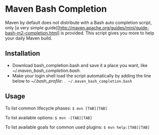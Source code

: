# Maven Bash Completion

Maven by default does not distribute with a Bash auto completion script, only [a very simple guide][http://maven.apache.org/guides/mini/guide-bash-m2-completion.html] is provided. This script gives you more to help your daily Maven build.

## Installation

* Download bash_completion.bash and save it a place you want, like *~/.maven_bash_completion.bash*.
* Make your login shell load the script automatically by adding the line below to *~/.bash_profile*:
`. ~/.maven_bash_completion.bash`

## Usage

To list common lifecycle phases:
`$ mvn [TAB][TAB]`

To list available options:
`$ mvn -[TAB][TAB]`

To list available goals for common used plugins:
`$ mvn help:[TAB][TAB]`


